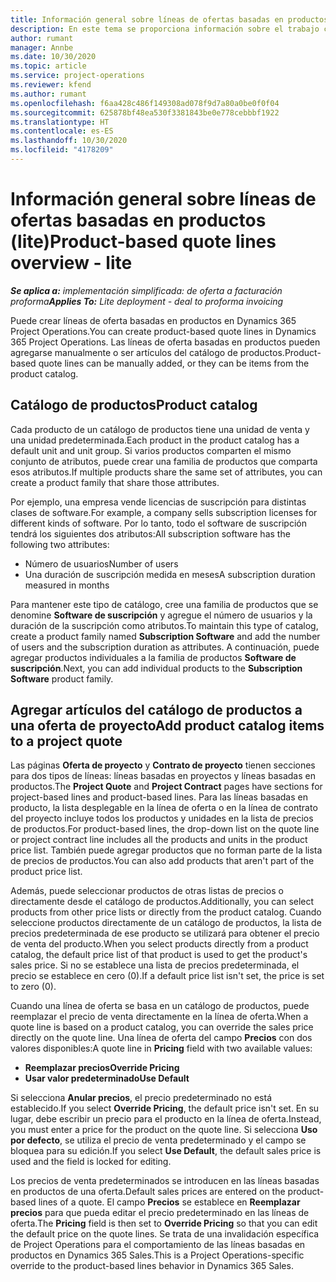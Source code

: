 ```yaml
---
title: Información general sobre líneas de ofertas basadas en productos (lite)
description: En este tema se proporciona información sobre el trabajo con líneas de oferta basadas en producto.
author: rumant
manager: Annbe
ms.date: 10/30/2020
ms.topic: article
ms.service: project-operations
ms.reviewer: kfend
ms.author: rumant
ms.openlocfilehash: f6aa428c486f149308ad078f9d7a80a0be0f0f04
ms.sourcegitcommit: 625878bf48ea530f3381843be0e778cebbbf1922
ms.translationtype: HT
ms.contentlocale: es-ES
ms.lasthandoff: 10/30/2020
ms.locfileid: "4178209"
---
```

# <a name="product-based-quote-lines-overview---lite"></a><span data-ttu-id="15f7a-103">Información general sobre líneas de ofertas basadas en productos (lite)</span><span class="sxs-lookup"><span data-stu-id="15f7a-103">Product-based quote lines overview - lite</span></span>

<span data-ttu-id="15f7a-104">_**Se aplica a:** implementación simplificada: de oferta a facturación proforma_</span><span class="sxs-lookup"><span data-stu-id="15f7a-104">_**Applies To:** Lite deployment - deal to proforma invoicing_</span></span>

<span data-ttu-id="15f7a-105">Puede crear líneas de oferta basadas en productos en Dynamics 365 Project Operations.</span><span class="sxs-lookup"><span data-stu-id="15f7a-105">You can create product-based quote lines in Dynamics 365 Project Operations.</span></span> <span data-ttu-id="15f7a-106">Las líneas de oferta basadas en productos pueden agregarse manualmente o ser artículos del catálogo de productos.</span><span class="sxs-lookup"><span data-stu-id="15f7a-106">Product-based quote lines can be manually added, or they can be items from the product catalog.</span></span>

## <a name="product-catalog"></a><span data-ttu-id="15f7a-107">Catálogo de productos</span><span class="sxs-lookup"><span data-stu-id="15f7a-107">Product catalog</span></span>

<span data-ttu-id="15f7a-108">Cada producto de un catálogo de productos tiene una unidad de venta y una unidad predeterminada.</span><span class="sxs-lookup"><span data-stu-id="15f7a-108">Each product in the product catalog has a default unit and unit group.</span></span> <span data-ttu-id="15f7a-109">Si varios productos comparten el mismo conjunto de atributos, puede crear una familia de productos que comparta esos atributos.</span><span class="sxs-lookup"><span data-stu-id="15f7a-109">If multiple products share the same set of attributes, you can create a product family that share those attributes.</span></span> 

<span data-ttu-id="15f7a-110">Por ejemplo, una empresa vende licencias de suscripción para distintas clases de software.</span><span class="sxs-lookup"><span data-stu-id="15f7a-110">For example, a company sells subscription licenses for different kinds of software.</span></span> <span data-ttu-id="15f7a-111">Por lo tanto, todo el software de suscripción tendrá los siguientes dos atributos:</span><span class="sxs-lookup"><span data-stu-id="15f7a-111">All subscription software has the following two attributes:</span></span>

- <span data-ttu-id="15f7a-112">Número de usuarios</span><span class="sxs-lookup"><span data-stu-id="15f7a-112">Number of users</span></span>
- <span data-ttu-id="15f7a-113">Una duración de suscripción medida en meses</span><span class="sxs-lookup"><span data-stu-id="15f7a-113">A subscription duration measured in months</span></span>

<span data-ttu-id="15f7a-114">Para mantener este tipo de catálogo, cree una familia de productos que se denomine **Software de suscripción** y agregue el número de usuarios y la duración de la suscripción como atributos.</span><span class="sxs-lookup"><span data-stu-id="15f7a-114">To maintain this type of catalog, create a product family named **Subscription Software** and add the number of users and the subscription duration as attributes.</span></span> <span data-ttu-id="15f7a-115">A continuación, puede agregar productos individuales a la familia de productos **Software de suscripción**.</span><span class="sxs-lookup"><span data-stu-id="15f7a-115">Next, you can add individual products to the **Subscription Software** product family.</span></span>

## <a name="add-product-catalog-items-to-a-project-quote"></a><span data-ttu-id="15f7a-116">Agregar artículos del catálogo de productos a una oferta de proyecto</span><span class="sxs-lookup"><span data-stu-id="15f7a-116">Add product catalog items to a project quote</span></span>

<span data-ttu-id="15f7a-117">Las páginas **Oferta de proyecto** y **Contrato de proyecto** tienen secciones para dos tipos de líneas: líneas basadas en proyectos y líneas basadas en productos.</span><span class="sxs-lookup"><span data-stu-id="15f7a-117">The **Project Quote** and **Project Contract** pages have sections for project-based lines and product-based lines.</span></span> <span data-ttu-id="15f7a-118">Para las líneas basadas en producto, la lista desplegable en la línea de oferta o en la línea de contrato del proyecto incluye todos los productos y unidades en la lista de precios de productos.</span><span class="sxs-lookup"><span data-stu-id="15f7a-118">For product-based lines, the drop-down list on the quote line or project contract line includes all the products and units in the product price list.</span></span> <span data-ttu-id="15f7a-119">También puede agregar productos que no forman parte de la lista de precios de productos.</span><span class="sxs-lookup"><span data-stu-id="15f7a-119">You can also add products that aren't part of the product price list.</span></span>

<span data-ttu-id="15f7a-120">Además, puede seleccionar productos de otras listas de precios o directamente desde el catálogo de productos.</span><span class="sxs-lookup"><span data-stu-id="15f7a-120">Additionally, you can select products from other price lists or directly from the product catalog.</span></span> <span data-ttu-id="15f7a-121">Cuando seleccione productos directamente de un catálogo de productos, la lista de precios predeterminada de ese producto se utilizará para obtener el precio de venta del producto.</span><span class="sxs-lookup"><span data-stu-id="15f7a-121">When you select products directly from a product catalog, the default price list of that product is used to get the product's sales price.</span></span> <span data-ttu-id="15f7a-122">Si no se establece una lista de precios predeterminada, el precio se establece en cero (0).</span><span class="sxs-lookup"><span data-stu-id="15f7a-122">If a default price list isn't set, the price is set to zero (0).</span></span>

<span data-ttu-id="15f7a-123">Cuando una línea de oferta se basa en un catálogo de productos, puede reemplazar el precio de venta directamente en la línea de oferta.</span><span class="sxs-lookup"><span data-stu-id="15f7a-123">When a quote line is based on a product catalog, you can override the sales price directly on the quote line.</span></span> <span data-ttu-id="15f7a-124">Una línea de oferta del campo **Precios** con dos valores disponibles:</span><span class="sxs-lookup"><span data-stu-id="15f7a-124">A quote line in **Pricing** field with two available values:</span></span>

- <span data-ttu-id="15f7a-125">**Reemplazar precios**</span><span class="sxs-lookup"><span data-stu-id="15f7a-125">**Override Pricing**</span></span>
- <span data-ttu-id="15f7a-126">**Usar valor predeterminado**</span><span class="sxs-lookup"><span data-stu-id="15f7a-126">**Use Default**</span></span>

<span data-ttu-id="15f7a-127">Si selecciona **Anular precios**, el precio predeterminado no está establecido.</span><span class="sxs-lookup"><span data-stu-id="15f7a-127">If you select **Override Pricing**, the default price isn't set.</span></span> <span data-ttu-id="15f7a-128">En su lugar, debe escribir un precio para el producto en la línea de oferta.</span><span class="sxs-lookup"><span data-stu-id="15f7a-128">Instead, you must enter a price for the product on the quote line.</span></span> <span data-ttu-id="15f7a-129">Si selecciona **Uso por defecto**, se utiliza el precio de venta predeterminado y el campo se bloquea para su edición.</span><span class="sxs-lookup"><span data-stu-id="15f7a-129">If you select **Use Default**, the default sales price is used and the field is locked for editing.</span></span>

<span data-ttu-id="15f7a-130">Los precios de venta predeterminados se introducen en las líneas basadas en productos de una oferta.</span><span class="sxs-lookup"><span data-stu-id="15f7a-130">Default sales prices are entered on the product-based lines of a quote.</span></span> <span data-ttu-id="15f7a-131">El campo **Precios** se establece en **Reemplazar precios** para que pueda editar el precio predeterminado en las líneas de oferta.</span><span class="sxs-lookup"><span data-stu-id="15f7a-131">The **Pricing** field is then set to **Override Pricing** so that you can edit the default price on the quote lines.</span></span> <span data-ttu-id="15f7a-132">Se trata de una invalidación específica de Project Operations para el comportamiento de las líneas basadas en productos en Dynamics 365 Sales.</span><span class="sxs-lookup"><span data-stu-id="15f7a-132">This is a Project Operations-specific override to the product-based lines behavior in Dynamics 365 Sales.</span></span>
